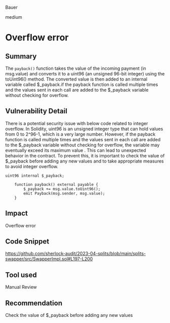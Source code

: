 Bauer

medium

# Overflow error

## Summary
The `payback()` function takes the value of the incoming payment (in msg.value) and converts it to a uint96 (an unsigned 96-bit integer) using the toUint96() method. The converted value is then added to an internal variable called $_payback.if the payback function is called multiple times and the values sent in each call are added to the $_payback variable without checking for overflow.

## Vulnerability Detail
There is a potential security issue with below code related to integer overflow. In Solidity, uint96 is an unsigned integer type that can hold values from 0 to 2^96-1, which is a very large number. However, if the payback function is called multiple times and the values sent in each call are added to the $_payback variable without checking for overflow, the variable may eventually exceed its maximum value . This can lead to  unexpected behavior in the contract. To prevent this, it is important to check the value of $_payback before adding any new values and to take appropriate measures to avoid integer overflow.

```solidity
uint96 internal $_payback;

    function payback() external payable {
        $_payback += msg.value.toUint96();
        emit Payback(msg.sender, msg.value);
    }

```

## Impact
Overflow error

## Code Snippet
https://github.com/sherlock-audit/2023-04-splits/blob/main/splits-swapper/src/SwapperImpl.sol#L197-L200
## Tool used

Manual Review

## Recommendation
Check the value of $_payback before adding any new values